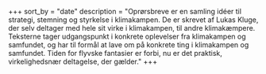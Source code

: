 +++
sort_by = "date"
description = "Oprørsbreve er en samling idéer til strategi, stemning og styrkelse i klimakampen. De er skrevet af Lukas Kluge, der selv deltager med hele sit virke i klimakampen, til andre klimakæmpere. Teksterne tager udgangspunkt i konkrete oplevelser fra klimakampen og samfundet, og har til formål at lave om på konkrete ting i klimakampen og samfundet. Tiden for flyvske fantasier er forbi, nu er det praktisk, virkelighedsnær deltagelse, der gælder."
+++